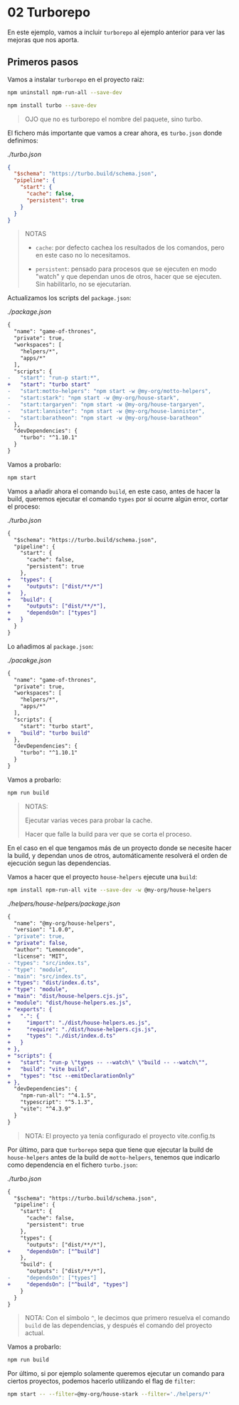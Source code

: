 # 02 Turborepo

En este ejemplo, vamos a incluir `turborepo` al ejemplo anterior para ver las mejoras que nos aporta.

## Primeros pasos

Vamos a instalar `turborepo` en el proyecto raiz:

```bash
npm uninstall npm-run-all --save-dev

npm install turbo --save-dev

```

> OJO que no es turborepo el nombre del paquete, sino turbo.

El fichero más importante que vamos a crear ahora, es `turbo.json` donde definimos:

_./turbo.json_

```json
{
  "$schema": "https://turbo.build/schema.json",
  "pipeline": {
    "start": {
      "cache": false,
      "persistent": true
    }
  }
}

```

> NOTAS
>
> - `cache`: por defecto cachea los resultados de los comandos, pero en este caso no lo necesitamos.
>
> - `persistent`: pensado para procesos que se ejecuten en modo "watch" y que dependan unos de otros, hacer que se ejecuten. Sin habilitarlo, no se ejecutarían.

Actualizamos los scripts del `package.json`:

_./package.json_

```diff
{
  "name": "game-of-thrones",
  "private": true,
  "workspaces": [
    "helpers/*",
    "apps/*"
  ],
  "scripts": {
-   "start": "run-p start:*",
+   "start": "turbo start"
-   "start:motto-helpers": "npm start -w @my-org/motto-helpers",
-   "start:stark": "npm start -w @my-org/house-stark",
-   "start:targaryen": "npm start -w @my-org/house-targaryen",
-   "start:lannister": "npm start -w @my-org/house-lannister",
-   "start:baratheon": "npm start -w @my-org/house-baratheon"
  },
  "devDependencies": {
    "turbo": "^1.10.1"
  }
}

```

Vamos a probarlo:

```bash
npm start

```

Vamos a añadir ahora el comando `build`, en este caso, antes de hacer la build, queremos ejecutar el comando `types` por si ocurre algún error, cortar el proceso:

_./turbo.json_

```diff
{
  "$schema": "https://turbo.build/schema.json",
  "pipeline": {
    "start": {
      "cache": false,
      "persistent": true
    },
+   "types": {
+     "outputs": ["dist/**/*"]
+   },
+   "build": {
+     "outputs": ["dist/**/*"],
+     "dependsOn": ["types"]
+   }
  }
}

```

Lo añadimos al `package.json`:

_./pacakge.json_

```diff
{
  "name": "game-of-thrones",
  "private": true,
  "workspaces": [
    "helpers/*",
    "apps/*"
  ],
  "scripts": {
    "start": "turbo start",
+   "build": "turbo build"
  },
  "devDependencies": {
    "turbo": "^1.10.1"
  }
}

```

Vamos a probarlo:

```bash
npm run build

```

> NOTAS:
>
> Ejecutar varias veces para probar la cache.
>
> Hacer que falle la build para ver que se corta el proceso.

En el caso en el que tengamos más de un proyecto donde se necesite hacer la build, y dependan unos de otros, automáticamente resolverá el orden de ejecución segun las dependencias.

Vamos a hacer que el proyecto `house-helpers` ejecute una `build`:

```bash
npm install npm-run-all vite --save-dev -w @my-org/house-helpers

```

_./helpers/house-helpers/package.json_

```diff
{
  "name": "@my-org/house-helpers",
  "version": "1.0.0",
- "private": true,
+ "private": false,
  "author": "Lemoncode",
  "license": "MIT",
- "types": "src/index.ts",
- "type": "module",
- "main": "src/index.ts",
+ "types": "dist/index.d.ts",
+ "type": "module",
+ "main": "dist/house-helpers.cjs.js",
+ "module": "dist/house-helpers.es.js",
+ "exports": {
+   ".": {
+     "import": "./dist/house-helpers.es.js",
+     "require": "./dist/house-helpers.cjs.js",
+     "types": "./dist/index.d.ts"
+   }
+ },
+ "scripts": {
+   "start": "run-p \"types -- --watch\" \"build -- --watch\"",
+   "build": "vite build",
+   "types": "tsc --emitDeclarationOnly"
+ },
  "devDependencies": {
    "npm-run-all": "^4.1.5",
    "typescript": "^5.1.3",
    "vite": "^4.3.9"
  }
}

```

> NOTA: El proyecto ya tenía configurado el proyecto vite.config.ts

Por último, para que `turborepo` sepa que tiene que ejecutar la build de `house-helpers` antes de la build de `motto-helpers`, tenemos que indicarlo como dependencia en el fichero `turbo.json`:

_./turbo.json_

```diff
{
  "$schema": "https://turbo.build/schema.json",
  "pipeline": {
    "start": {
      "cache": false,
      "persistent": true
    },
    "types": {
      "outputs": ["dist/**/*"],
+     "dependsOn": ["^build"]
    },
    "build": {
      "outputs": ["dist/**/*"],
-     "dependsOn": ["types"]
+     "dependsOn": ["^build", "types"]
    }
  }
}

```

> NOTA: Con el símbolo `^`, le decimos que primero resuelva el comando `build` de las dependencias, y después el comando del proyecto actual.

Vamos a probarlo:

```bash
npm run build

```

Por último, si por ejemplo solamente queremos ejecutar un comando para ciertos proyectos, podemos hacerlo utilizando el flag de `filter`:

```bash
npm start -- --filter=@my-org/house-stark --filter='./helpers/*'

```
